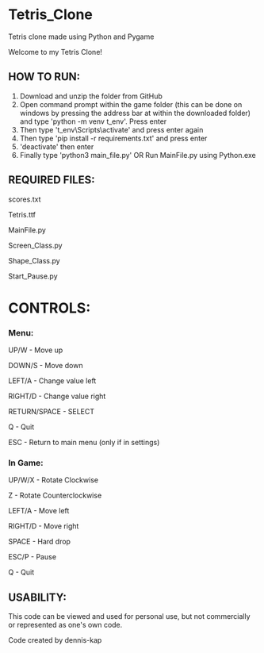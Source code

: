 # Tetris_Clone
Tetris clone made using Python and Pygame

Welcome to my Tetris Clone!

## HOW TO RUN:

1. Download and unzip the folder from GitHub
2. Open command prompt within the game folder (this can be done on windows by pressing the address bar
at within the downloaded folder) and type 'python -m venv t_env'. Press enter
3. Then type 't_env\Scripts\activate' and press enter again
3. Then type 'pip install -r requirements.txt' and press enter
4. 'deactivate' then enter
5. Finally type 'python3 main_file.py'
	OR
   Run MainFile.py using Python.exe


## REQUIRED FILES:

scores.txt

Tetris.ttf

MainFile.py

Screen_Class.py

Shape_Class.py

Start_Pause.py

# CONTROLS:


### Menu:

UP/W - Move up

DOWN/S - Move down

LEFT/A - Change value left

RIGHT/D - Change value right

RETURN/SPACE - SELECT

Q - Quit

ESC - Return to main menu (only if in settings)


### In Game:

UP/W/X - Rotate Clockwise

Z - Rotate Counterclockwise 

LEFT/A - Move left

RIGHT/D - Move right

SPACE - Hard drop

ESC/P - Pause

Q - Quit

## USABILITY:

This code can be viewed and used for personal use, but not commercially or represented as one's own code.

Code created by dennis-kap
